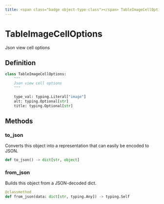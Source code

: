 ```yaml
---
title: <span class="badge object-type-class"></span> TableImageCellOptions
---
```

# <span class="badge object-type-class"></span> TableImageCellOptions

Json view cell options

## Definition

```python
class TableImageCellOptions:
    """
    Json view cell options
    """

    type_val: typing.Literal["image"]
    alt: typing.Optional[str]
    title: typing.Optional[str]
```
## Methods

### <span class="badge object-method"></span> to_json

Converts this object into a representation that can easily be encoded to JSON.

```python
def to_json() -> dict[str, object]
```

### <span class="badge object-method"></span> from_json

Builds this object from a JSON-decoded dict.

```python
@classmethod
def from_json(data: dict[str, typing.Any]) -> typing.Self
```

